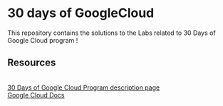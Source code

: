 # 30 days of GoogleCloud


This repository contains the solutions to the Labs related to 30 Days of Google Cloud program !

## Resources

<br>[30 Days of Google Cloud Program description page](https://events.withgoogle.com/30daysofgooglecloud/)
<br>[Google Cloud Docs](https://cloud.google.com/docs)
